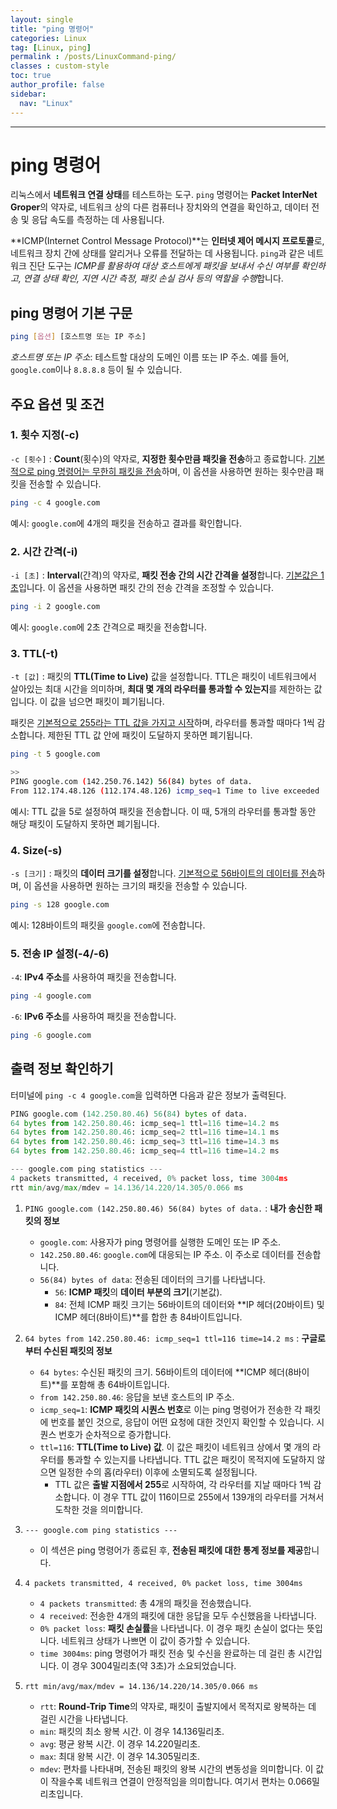 ```yaml
---
layout: single
title: "ping 명령어"
categories: Linux
tag: [Linux, ping]
permalink : /posts/LinuxCommand-ping/
classes : custom-style
toc: true
author_profile: false
sidebar:
  nav: "Linux"
---
```


<hr>

# ping 명령어

리눅스에서 **네트워크 연결 상태**를 테스트하는 도구. `ping` 명령어는 **Packet InterNet Groper**의 약자로, 네트워크 상의 다른 컴퓨터나 장치와의 연결을 확인하고, 데이터 전송 및 응답 속도를 측정하는 데 사용됩니다.

**ICMP(Internet Control Message Protocol)**는 **인터넷 제어 메시지 프로토콜**로, 네트워크 장치 간에 상태를 알리거나 오류를 전달하는 데 사용됩니다. `ping`과 같은 네트워크 진단 도구는 *ICMP를 활용하여 대상 호스트에게 패킷을 보내서 수신 여부를 확인하고, 연결 상태 확인, 지연 시간 측정, 패킷 손실 검사 등의 역할을 수행*합니다.

## ping 명령어 기본 구문

```bash
ping [옵션] [호스트명 또는 IP 주소]
```

*호스트명 또는 IP 주소*: 테스트할 대상의 도메인 이름 또는 IP 주소. 예를 들어, `google.com`이나 `8.8.8.8` 등이 될 수 있습니다.

## 주요 옵션 및 조건

### 1. 횟수 지정(-c)

`-c [횟수]` : **Count**(횟수)의 약자로, **지정한 횟수만큼 패킷을 전송**하고 종료합니다. <u>기본적으로 ping 명령어는 무한히 패킷을 전송</u>하며, 이 옵션을 사용하면 원하는 횟수만큼 패킷을 전송할 수 있습니다.

```bash
ping -c 4 google.com
```

예시: `google.com`에 4개의 패킷을 전송하고 결과를 확인합니다.

### 2. 시간 간격(-i)

`-i [초]` : **Interval**(간격)의 약자로, **패킷 전송 간의 시간 간격을 설정**합니다. <u>기본값은 1초</u>입니다. 이 옵션을 사용하면 패킷 간의 전송 간격을 조정할 수 있습니다.

```bash
ping -i 2 google.com
```

예시: `google.com`에 2초 간격으로 패킷을 전송합니다.

### 3. TTL(-t)

`-t [값]` : 패킷의 **TTL(Time to Live)** 값을 설정합니다. TTL은 패킷이 네트워크에서 살아있는 최대 시간을 의미하며, **최대 몇 개의 라우터를 통과할 수 있는지**를 제한하는 값입니다. 이 값을 넘으면 패킷이 폐기됩니다.

패킷은 <u>기본적으로 255라는 TTL 값을 가지고 시작</u>하며, 라우터를 통과할 때마다 1씩 감소합니다. 제한된 TTL 값 안에 패킷이 도달하지 못하면 폐기됩니다.

```bash
ping -t 5 google.com

>>
PING google.com (142.250.76.142) 56(84) bytes of data.
From 112.174.48.126 (112.174.48.126) icmp_seq=1 Time to live exceeded
```

예시: TTL 값을 5로 설정하여 패킷을 전송합니다. 이 때, 5개의 라우터를 통과할 동안 해당 패킷이 도달하지 못하면 폐기됩니다.

### 4. Size(-s)

`-s [크기]` : 패킷의 **데이터 크기를 설정**합니다. <u>기본적으로 56바이트의 데이터를 전송</u>하며, 이 옵션을 사용하면 원하는 크기의 패킷을 전송할 수 있습니다.

```bash
ping -s 128 google.com
```

예시: 128바이트의 패킷을 `google.com`에 전송합니다.

### 5. 전송 IP 설정(-4/-6)

`-4`: **IPv4 주소**를 사용하여 패킷을 전송합니다.

```bash
ping -4 google.com
```

`-6`: **IPv6 주소**를 사용하여 패킷을 전송합니다.

```bash
ping -6 google.com
```

## 출력 정보 확인하기

터미널에 `ping -c 4 google.com`을 입력하면 다음과 같은 정보가 출력된다.

```python
PING google.com (142.250.80.46) 56(84) bytes of data.
64 bytes from 142.250.80.46: icmp_seq=1 ttl=116 time=14.2 ms
64 bytes from 142.250.80.46: icmp_seq=2 ttl=116 time=14.1 ms
64 bytes from 142.250.80.46: icmp_seq=3 ttl=116 time=14.3 ms
64 bytes from 142.250.80.46: icmp_seq=4 ttl=116 time=14.2 ms

--- google.com ping statistics ---
4 packets transmitted, 4 received, 0% packet loss, time 3004ms
rtt min/avg/max/mdev = 14.136/14.220/14.305/0.066 ms
```

1. `PING google.com (142.250.80.46) 56(84) bytes of data.` : **내가 송신한 패킷의 정보**

    - `google.com`: 사용자가 ping 명령어를 실행한 도메인 또는 IP 주소.
    - `142.250.80.46`: `google.com`에 대응되는 IP 주소. 이 주소로 데이터를 전송합니다.
    - `56(84) bytes of data`: 전송된 데이터의 크기를 나타냅니다.
        - `56`: **ICMP 패킷**의 **데이터 부분의 크기**(기본값).
        - `84`: 전체 ICMP 패킷 크기는 56바이트의 데이터와 **IP 헤더(20바이트) 및 ICMP 헤더(8바이트)**를 합한 총 84바이트입니다.

2. `64 bytes from 142.250.80.46: icmp_seq=1 ttl=116 time=14.2 ms` : **구글로 부터 수신된 패킷의 정보**

    - `64 bytes`: 수신된 패킷의 크기. 56바이트의 데이터에 **ICMP 헤더(8바이트)**를 포함해 총 64바이트입니다.
    - `from 142.250.80.46`: 응답을 보낸 호스트의 IP 주소.
    - `icmp_seq=1`: **ICMP 패킷의 시퀀스 번호**로 이는 ping 명령어가 전송한 각 패킷에 번호를 붙인 것으로, 응답이 어떤 요청에 대한 것인지 확인할 수 있습니다. 시퀀스 번호가 순차적으로 증가합니다.
    - `ttl=116`: **TTL(Time to Live) 값**. 이 값은 패킷이 네트워크 상에서 몇 개의 라우터를 통과할 수 있는지를 나타냅니다. TTL 값은 패킷이 목적지에 도달하지 않으면 일정한 수의 홉(라우터) 이후에 소멸되도록 설정됩니다.
        - TTL 값은 **출발 지점에서 255**로 시작하여, 각 라우터를 지날 때마다 1씩 감소합니다. 이 경우 TTL 값이 116이므로 255에서 139개의 라우터를 거쳐서 도착한 것을 의미합니다.

3. `--- google.com ping statistics ---`
    - 이 섹션은 ping 명령어가 종료된 후, **전송된 패킷에 대한 통계 정보를 제공**합니다.

4. `4 packets transmitted, 4 received, 0% packet loss, time 3004ms`
    - `4 packets transmitted`: 총 4개의 패킷을 전송했습니다.
    - `4 received`: 전송한 4개의 패킷에 대한 응답을 모두 수신했음을 나타냅니다.
    - `0% packet loss`: **패킷 손실률**을 나타냅니다. 이 경우 패킷 손실이 없다는 뜻입니다. 네트워크 상태가 나쁘면 이 값이 증가할 수 있습니다.
    - `time 3004ms`: ping 명령어가 패킷 전송 및 수신을 완료하는 데 걸린 총 시간입니다. 이 경우 3004밀리초(약 3초)가 소요되었습니다.

5. `rtt min/avg/max/mdev = 14.136/14.220/14.305/0.066 ms`
    - `rtt`: **Round-Trip Time**의 약자로, 패킷이 출발지에서 목적지로 왕복하는 데 걸린 시간을 나타냅니다.
    - `min`: 패킷의 최소 왕복 시간. 이 경우 14.136밀리초.
    - `avg`: 평균 왕복 시간. 이 경우 14.220밀리초.
    - `max`: 최대 왕복 시간. 이 경우 14.305밀리초.
    - `mdev`: 편차를 나타내며, 전송된 패킷의 왕복 시간의 변동성을 의미합니다. 이 값이 작을수록 네트워크 연결이 안정적임을 의미합니다. 여기서 편차는 0.066밀리초입니다.